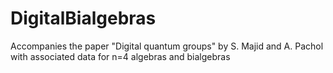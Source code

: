 # DigitalBialgebras
Accompanies the paper "Digital quantum groups" by S. Majid and A. Pachol with associated data for n=4 algebras and bialgebras
